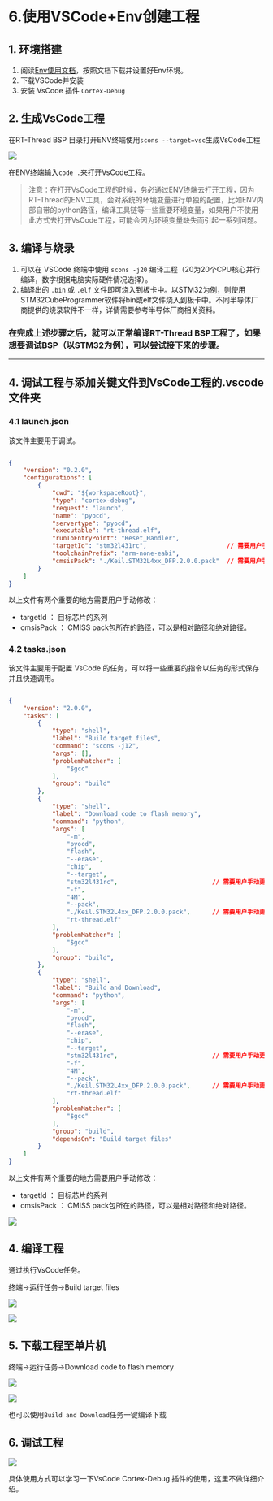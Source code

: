 # 6.使用VSCode+Env创建工程

## 1. 环境搭建

1. 阅读[Env使用文档](https://www.rt-thread.org/document/site/#/development-tools/env/env)，按照文档下载并设置好Env环境。
2. 下载VSCode并安装
3. 安装 VsCode 插件 `Cortex-Debug`

## 2. 生成VsCode工程

在RT-Thread BSP 目录打开ENV终端使用`scons --target=vsc`生成VsCode工程

![](images/6.target_vsc.png)

在ENV终端输入`code .`来打开VsCode工程。

> 注意：在打开VsCode工程的时候，务必通过ENV终端去打开工程，因为RT-Thread的ENV工具，会对系统的环境变量进行单独的配置，比如ENV内部自带的python路径，编译工具链等一些重要环境变量，如果用户不使用此方式去打开VsCode工程，可能会因为环境变量缺失而引起一系列问题。

## 3. 编译与烧录

1. 可以在 VSCode 终端中使用 `scons -j20` 编译工程（20为20个CPU核心并行编译，数字根据电脑实际硬件情况选择）。
2. 编译出的 `.bin` 或 `.elf` 文件即可烧入到板卡中。以STM32为例，则使用STM32CubeProgrammer软件将bin或elf文件烧入到板卡中。不同半导体厂商提供的烧录软件不一样，详情需要参考半导体厂商相关资料。

### 在完成上述步骤之后，就可以正常编译RT-Thread BSP工程了，如果想要调试BSP（以STM32为例），可以尝试接下来的步骤。

----------------------

## 4. 调试工程与添加关键文件到VsCode工程的.vscode文件夹

### 4.1 launch.json

该文件主要用于调试。

```json

{
    "version": "0.2.0",
    "configurations": [
        {
            "cwd": "${workspaceRoot}",
            "type": "cortex-debug",
            "request": "launch",
            "name": "pyocd",
            "servertype": "pyocd",
            "executable": "rt-thread.elf",
            "runToEntryPoint": "Reset_Handler",
            "targetId": "stm32l431rc",                      // 需要用户手动更改
            "toolchainPrefix": "arm-none-eabi",
            "cmsisPack": "./Keil.STM32L4xx_DFP.2.0.0.pack"  // 需要用户手动更改
        }
    ]
}

```
以上文件有两个重要的地方需要用户手动修改：

- targetId ： 目标芯片的系列
- cmsisPack ： CMISS pack包所在的路径，可以是相对路径和绝对路径。

### 4.2 tasks.json

该文件主要用于配置 VsCode 的任务，可以将一些重要的指令以任务的形式保存并且快速调用。

```json

{
    "version": "2.0.0",
    "tasks": [
        {
            "type": "shell",
            "label": "Build target files",
            "command": "scons -j12",
            "args": [],
            "problemMatcher": [
                "$gcc"
            ],
            "group": "build"
        },
        {
            "type": "shell",
            "label": "Download code to flash memory",
            "command": "python",
            "args": [
                "-m",
                "pyocd",
                "flash",
                "--erase",
                "chip",
                "--target",
                "stm32l431rc",                          // 需要用户手动更改
                "-f",
                "4M",
                "--pack",
                "./Keil.STM32L4xx_DFP.2.0.0.pack",      // 需要用户手动更改
                "rt-thread.elf"
            ],
            "problemMatcher": [
                "$gcc"
            ],
            "group": "build",
        },
        {
            "type": "shell",
            "label": "Build and Download",
            "command": "python",
            "args": [
                "-m",
                "pyocd",
                "flash",
                "--erase",
                "chip",
                "--target",
                "stm32l431rc",                          // 需要用户手动更改
                "-f",
                "4M",
                "--pack",
                "./Keil.STM32L4xx_DFP.2.0.0.pack",      // 需要用户手动更改
                "rt-thread.elf"
            ],
            "problemMatcher": [
                "$gcc"
            ],
            "group": "build",
            "dependsOn": "Build target files"
        }
    ]
}

```

以上文件有两个重要的地方需要用户手动修改：

- targetId ： 目标芯片的系列
- cmsisPack ： CMISS pack包所在的路径，可以是相对路径和绝对路径。

![](images/6.vscode_files.png)

## 4. 编译工程

通过执行VsCode任务。

终端->运行任务->Build target files

![](images/6.build_task.png)

![](images/6.build_task_res.png)

## 5. 下载工程至单片机

终端->运行任务->Download code to flash memory

![](images/6.download_task.png)

![](images/6.download_task_res.png)

也可以使用`Build and Download`任务一键编译下载

## 6. 调试工程

![](images/6.debug_project.png)

具体使用方式可以学习一下VsCode Cortex-Debug 插件的使用，这里不做详细介绍。


